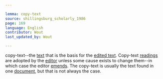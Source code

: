 ```yaml
---

lemma: copy-text
source: shillingsburg_scholarly_1986
page: 169
language: English
contributor: Wout
last_updated_by: Wout

---
```


copy-text--the [text](text.html) that is the basis for the [edited text](textEdited.html). Copy-text [readings](reading.html) are adopted by the [editor](editorScholarly.html) unless some cause exists to change them--in which case the editor [emends](textEmended.html). The copy-text is usually the text found in one [document](document.html), but that is not always the case.
